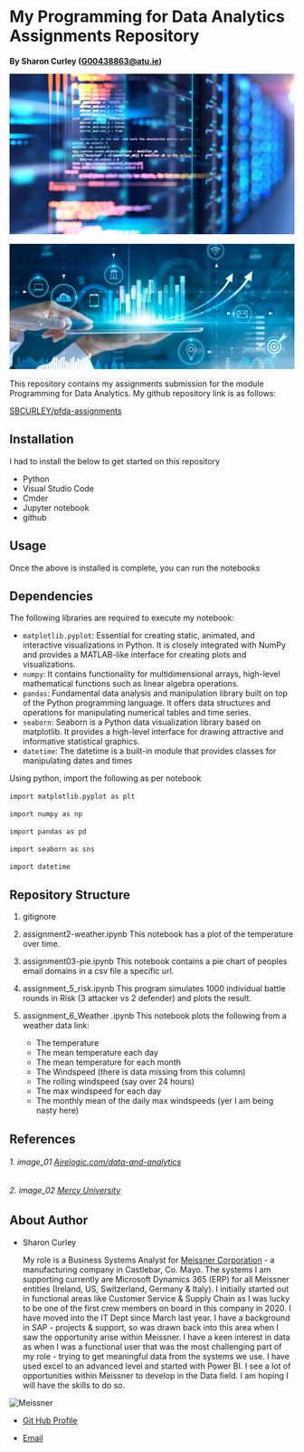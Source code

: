 # My Programming for Data Analytics Assignments Repository

**By Sharon Curley (G00438863@atu.ie)**

![Image from Airelogic.com/data-and-analytics)](./images/image_01.png)

![Image from Mercy University](./images/image_02.png)

This repository contains my assignments submission for the module Programming for Data Analytics.
My github repository link is as follows:

[SBCURLEY/pfda-assignments](https://github.com/SBCURLEY/pfda-assignments/tree/main)

## Installation
I had to install the below to get started on this repository
- Python 
- Visual Studio Code
- Cmder
- Jupyter notebook
- github

## Usage
Once the above is installed is complete, you can run the notebooks

## Dependencies
The following libraries are required to execute my notebook:
- `matplotlib.pyplot`: Essential for creating static, animated, and interactive visualizations in Python. It is closely integrated with NumPy and provides a MATLAB-like interface for creating plots and visualizations.
- `numpy`: It contains functionality for multidimensional arrays, high-level mathematical functions such as linear algebra operations.
- `pandas`: Fundamental data analysis and manipulation library built on top of the Python programming language. It offers data structures and operations for manipulating numerical tables and time series.
- `seaborn`: Seaborn is a Python data visualization library based on matplotlib. It provides a high-level interface for drawing attractive and informative statistical graphics.
- `datetime`: The datetime is a built-in module that provides classes for manipulating dates and times

Using python, import the following as per notebook

`import matplotlib.pyplot as plt`

`import numpy as np`

`import pandas as pd`

`import seaborn as sns`

`import datetime`

## Repository Structure

1. gitignore

2. assignment2-weather.ipynb
   This notebook has a plot of the temperature over time.

3. assignment03-pie.ipynb
   This notebook contains a pie chart of peoples email domains in a csv file a specific url. 

4. assignment_5_risk.ipynb
   This program simulates 1000 individual battle rounds in Risk (3 attacker vs 2 defender) and plots the result.

5. assignment_6_Weather .ipynb
   This notebook plots the following from a weather data link:
    - The temperature
    - The mean temperature each day
    - The mean temperature for each month
    - The Windspeed (there is data missing from this column)
    - The rolling windspeed (say over 24 hours)
    - The max windspeed for each day
    - The monthly mean of the daily max windspeeds (yer I am being nasty here)


## References

###### 1. image_01     [Airelogic.com/data-and-analytics](https://www.airelogic.com/data-and-analytics)
###### 2. image_02     [Mercy University](https://www.mercy.edu/sites/default/files/styles/1600x700/public/2020-07/iStock-1150199386.jpg?h=6510ad6e&itok=kyPCa_AE)


## About Author
- Sharon Curley
  
    My role is a Business Systems Analyst for [Meissner Corporation](https://www.meissner.com/) - a manufacturing company in Castlebar, Co. Mayo. The systems I am supporting currently are Microsoft Dynamics 365 (ERP) for all Meissner entities (Ireland, US, Switzerland, Germany & Italy). I initially started out in functional areas like Customer Service & Supply Chain as I was lucky to be one of the first crew members on board in this company in 2020. I have moved into the IT Dept since March last year. I have a background in SAP - projects & support, so was drawn back into this area when I saw the opportunity arise within Meissner. I have a keen interest in data as when I was a functional user that was the most challenging part of my role - trying to get meaningful data from the systems we use. I have used excel to an advanced level and started with Power BI. I see a lot of opportunities within Meissner to develop in the Data field. I am hoping I will have the skills to do so.

![Meissner](https://www.meissner.com/wp-content/uploads/castlebar-brief-pdf-image.jpg)

- [Git Hub Profile](https://github.com/SBCURLEY "Sharon Curley")

- [Email](mailto:G00438863@atu.ie?subject=Hi "Hi!")
